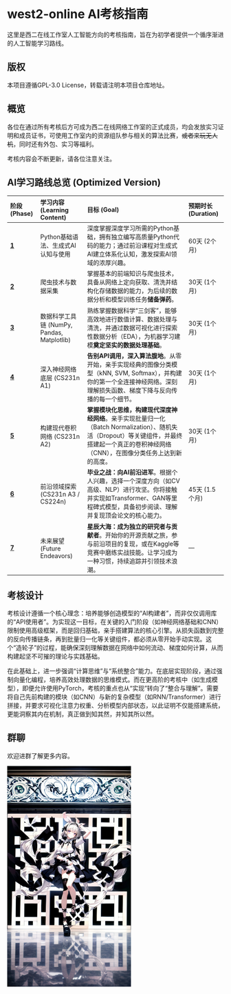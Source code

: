 # west2-online AI考核指南

这里是西二在线工作室人工智能方向的考核指南，旨在为初学者提供一个循序渐进的人工智能学习路线。

## 版权

本项目遵循GPL-3.0 License，转载请注明本项目仓库地址。

## 概览

各位在通过所有考核后方可成为西二在线网络工作室的正式成员，均会发放实习证明和成员证书，可使用工作室内的资源组队参与相关的算法比赛，~~或者来玩无人机~~，同时还有外包、实习等福利。

考核内容会不断更新，请各位注意关注。

## **AI学习路线总览 (Optimized Version)**

| 阶段 (Phase) | 学习内容 (Learning Content)             | 目标 (Goal)                                                                                                       | 预期时长 (Duration) |
| :--------- | :---------------------------------- | :-------------------------------------------------------------------------------------------------------------- | :-------------- |
| **[1](./tasks/task1/task1.md)**      | Python基础语法、生成式AI认知与使用               | 深度掌握深度学习所需的Python基础，拥有独立编写高质量Python代码的能力；通过前沿课程对生成式AI建立体系化认知，激发探索AI领域的浓厚兴趣。                                     | 60天 (2个月)       |
| **[2](./tasks/task2/task2.md)**      | 爬虫技术与数据采集                           | 掌握基本的前端知识与爬虫技术，具备从网络上定向获取、清洗并结构化存储数据的能力，为后续的数据分析和模型训练任务**储备弹药**。                                                | 30天 (1个月)       |
| **[3](./tasks/task3/task3.md)**      | 数据科学工具链 (NumPy, Pandas, Matplotlib) | 熟练掌握数据科学“三剑客”，能够高效地进行数值计算、数据处理与清洗，并通过数据可视化进行探索性数据分析（EDA），为机器学习建模**奠定坚实的数据处理基础**。                                | 30天 (1个月)       |
| **[4](./tasks/task4/task4.md)**      | 深入神经网络底层 (CS231n A1)                | **告别API调用，深入算法腹地**。从零开始，亲手实现经典的图像分类模型（kNN, SVM, Softmax），并构建你的第一个全连接神经网络。深刻理解损失函数、梯度下降与反向传播的每一个细节。              | 30天 (1个月)       |
| **[5](./tasks/task5/task5.md)**      | 构建现代卷积网络 (CS231n A2)                | **掌握模块化思维，构建现代深度神经网络**。亲手实现批量归一化（Batch Normalization）、随机失活（Dropout）等关键组件，并最终搭建起一个真正的卷积神经网络（CNN），在图像分类任务上达到新的高度。 | 30天 (1个月)       |
| **[6](./tasks/task6/task6.md)**      | 前沿领域探索 (CS231n A3 / CS224n)         | **毕业之战：向AI前沿进军**。根据个人兴趣，选择一个深度方向（如CV高级、NLP）进行攻坚。你将接触并实现如Transformer、GAN等里程碑式模型，具备初步阅读、理解并复现顶会论文的核心能力。           | 45天 (1.5个月)     |
| **[7](./tasks/task7/task7.md)**      | 未来展望 (Future Endeavors)             | **星辰大海：成为独立的研究者与贡献者**。开始你的开源贡献之旅，参与前沿项目的复现，或在Kaggle等竞赛中磨练实战技能。让学习成为一种习惯，持续追踪并引领技术浪潮。                            | —               |


## 考核设计

考核设计遵循一个核心理念：培养能够创造模型的“AI构建者”，而非仅仅调用库的“API使用者”。为实现这一目标，在关键的入门阶段（如神经网络基础和CNN）限制使用高级框架，而是回归基础，亲手搭建算法的核心引擎。从损失函数到完整的反向传播链条，再到批量归一化等关键组件，都必须从零开始手动实现。这个“造轮子”的过程，能确保深刻理解数据在网络中如何流动、梯度如何计算，从而构建起坚不可摧的理论与实践基础。

在此基础上，进一步强调“计算思维”与“系统整合”能力。在底层实现阶段，通过强制向量化编程，培养高效处理数据的思维模式。而在更高阶的考核中（如生成模型），即便允许使用PyTorch，考核的重点也从“实现”转向了“整合与理解”。需要将自己先前构建的模块（如CNN）与新的复杂模型（如RNN/Transformer）进行拼接，并要求可视化注意力权重、分析模型内部状态，以此证明不仅能搭建系统，更能洞察其内在机制，真正做到知其然，并知其所以然。

## 群聊

欢迎进群了解更多内容。

<img src="./README.assets/west2-AI-qrcode-2025.jpg" alt="west2-AI-qrcode-2025" style="zoom:50%;" />
